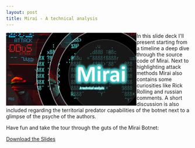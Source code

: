 ```yaml
---
layout: post
title: Mirai - A technical analysis
---
```


<img height="200" align="left" src="/images/mirai-title.png" > In this slide deck I'll present starting from a timeline a deep dive through the source code of Mirai. Next to highlighting attack methods Mirai also contains some curiosities like Rick Rolling and russian comments. A short discussion is also included regarding the territorial predator capabilities of the botnet next to a glimpse of the psyche of the authors.

Have fun and take the tour through the guts of the Mirai Botnet:

[Download the Slides](https://github.com/BenjiTrapp/mirai-technical-analysis/raw/main/mirai-ANALYSIS.pptx)